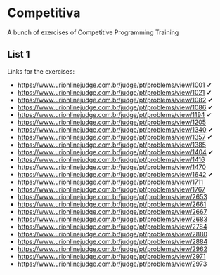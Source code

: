 # Competitiva
A bunch of exercises of Competitive Programming Training 

## List 1
Links for the exercises:
* https://www.urionlinejudge.com.br/judge/pt/problems/view/1001  ✔
* https://www.urionlinejudge.com.br/judge/pt/problems/view/1021  ✔
* https://www.urionlinejudge.com.br/judge/pt/problems/view/1082  ✔
* https://www.urionlinejudge.com.br/judge/pt/problems/view/1086  ✔
* https://www.urionlinejudge.com.br/judge/pt/problems/view/1194  ✔
* https://www.urionlinejudge.com.br/judge/pt/problems/view/1205
* https://www.urionlinejudge.com.br/judge/pt/problems/view/1340  ✔
* https://www.urionlinejudge.com.br/judge/pt/problems/view/1357  ✔
* https://www.urionlinejudge.com.br/judge/pt/problems/view/1385
* https://www.urionlinejudge.com.br/judge/pt/problems/view/1404  ✔
* https://www.urionlinejudge.com.br/judge/pt/problems/view/1416
* https://www.urionlinejudge.com.br/judge/pt/problems/view/1470
* https://www.urionlinejudge.com.br/judge/pt/problems/view/1642  ✔
* https://www.urionlinejudge.com.br/judge/pt/problems/view/1711
* https://www.urionlinejudge.com.br/judge/pt/problems/view/1767
* https://www.urionlinejudge.com.br/judge/pt/problems/view/2653
* https://www.urionlinejudge.com.br/judge/pt/problems/view/2661
* https://www.urionlinejudge.com.br/judge/pt/problems/view/2667
* https://www.urionlinejudge.com.br/judge/pt/problems/view/2683
* https://www.urionlinejudge.com.br/judge/pt/problems/view/2784
* https://www.urionlinejudge.com.br/judge/pt/problems/view/2880
* https://www.urionlinejudge.com.br/judge/pt/problems/view/2884
* https://www.urionlinejudge.com.br/judge/pt/problems/view/2962
* https://www.urionlinejudge.com.br/judge/pt/problems/view/2971
* https://www.urionlinejudge.com.br/judge/pt/problems/view/2973
